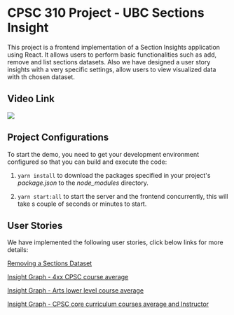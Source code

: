 # CPSC 310 Project - UBC Sections Insight

This project is a frontend implementation of a Section Insights application using React. It allows users to perform basic functionalities such as add, remove and list sections datasets. Also we have designed a user story insights with a very specific settings, allow users to view visualized data with th chosen dataset.

## Video Link

[![](https://markdown-videos-api.jorgenkh.no/youtube/RY8W9pO0X6w)](https://youtu.be/RY8W9pO0X6w)

## Project Configurations

To start the demo, you need to get your development environment configured so that you can build and execute the code:

1. `yarn install` to download the packages specified in your project's *package.json* to the *node_modules* directory.

2. `yarn start:all` to start the server and the frontend concurrently, this will take s couple of seconds or minutes to start. 


## User Stories

We have implemented the following user stories, click below links for more details:

[Removing a Sections Dataset](https://github.students.cs.ubc.ca/CPSC310-2023W-T2/project_team052/issues/52)

[Insight Graph - 4xx CPSC course average](https://github.students.cs.ubc.ca/CPSC310-2023W-T2/project_team052/issues/56)

[Insight Graph - Arts lower level course average](https://github.students.cs.ubc.ca/CPSC310-2023W-T2/project_team052/issues/58)

[Insight Graph - CPSC core curriculum courses average and Instructor](https://github.students.cs.ubc.ca/CPSC310-2023W-T2/project_team052/issues/59)

